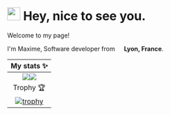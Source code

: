 <h1><img src="https://emojis.slackmojis.com/emojis/images/1531849430/4246/blob-sunglasses.gif?1531849430" width="30"/> Hey, nice to see you.</h1>

<!-- ![](https://visitor-badge.glitch.me/badge?page_id=mkubdev.mkubdev)  -->

Welcome to my page!

I'm Maxime, Software developer from <img src="https://image.flaticon.com/icons/svg/197/197560.svg" width="13"/> <b>Lyon, France</b>. 

<!--
 Metrics ✨           | 
 :--------------------: |
![Metrics](https://metrics.lecoq.io/mkubdev?template=terminal&isocalendar=1&languages=1&stars=1&tweets=1&activity=1&skyline=1&isocalendar.duration=full-year&languages.limit=8&languages.sections=most-used&languages.colors=github&languages.threshold=0%25&languages.indepth=false&languages.categories=markup%2C%20programming&languages.recent.categories=markup%2C%20programming&languages.recent.load=300&languages.recent.days=14&stars.limit=4&activity.limit=5&activity.load=300&activity.days=14&activity.filter=all&activity.visibility=all&activity.timestamps=false&skyline.year=2021&skyline.frames=60&skyline.quality=0.5&skyline.compatibility=true&tweets.attachments=false&tweets.limit=2&tweets.user=digikube1&config.timezone=Europe%2FParis) -->

| My stats ✨              | 
| :--------------------:   |
| <a href="https://github.com/mkubdev/"><img src="https://github-readme-stats.vercel.app/api?username=mkubdev&show_icons=true&theme=tokyonight" align="center"><img src="https://github-readme-streak-stats.herokuapp.com/?user=mkubdev&theme=tokyonight" align="center"></a> |
| Trophy 🏆          |
| [![trophy](https://github-profile-trophy.vercel.app/?username=mkubdev&theme=algolia&no-bg=true&row=2&column=4)](https://github-profile-trophy.vercel.app/?username=mkubdev&row=2&column=3&theme=algolia&no-bg=true) |
    



